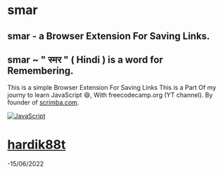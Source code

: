 # smar
## smar - a Browser Extension For Saving Links.

## smar ~ " स्मर " ( Hindi ) is a word for Remembering.
This is a simple Browser Extension For Saving Links
This is a Part Of my journy to learn JavaScript 😄, With freecodecamp.org (YT channel).
By founder of [scrimba.com](https://scrimba.com/learn/learnjavascript). 

[![JavaScript](http://3con14.biz/code/_data/js/intro/js-logo.png)](https://developer.mozilla.org/en-US/docs/Web/JavaScript)

# [hardik88t](https://github.com/hardik88t)
-15/06/2022

